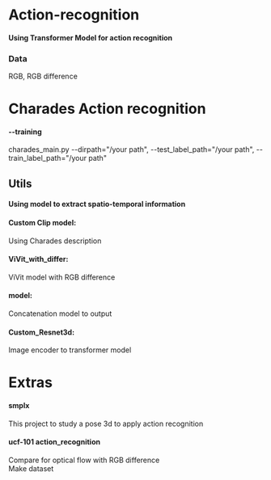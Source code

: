 # Action-recognition   
#### Using Transformer Model for action recognition   

### Data    
RGB, RGB difference   

# Charades Action recognition   
#### --training   
charades_main.py --dirpath="/your path", --test_label_path="/your path", --train_label_path="/your path"   



## Utils   

#### Using model to extract spatio-temporal information   

#### Custom Clip model:   
Using Charades description   

#### ViVit_with_differ:    
ViVit model with RGB difference   

#### model:    
Concatenation model to output   

#### Custom_Resnet3d:    
Image encoder to transformer model   

    
# Extras   
#### smplx   
  This project to study a pose 3d to apply action recognition   
  
  
#### ucf-101 action_recognition   
  Compare for optical flow with RGB difference   
  Make dataset





